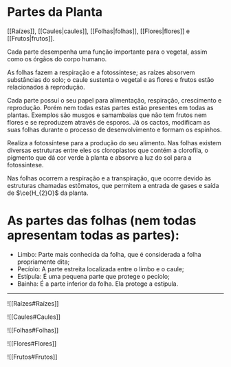 # Partes da Planta

[[Raízes]], [[Caules|caules]], [[Folhas|folhas]], [[Flores|flores]] e [[Frutos|frutos]].

Cada parte desempenha uma função importante para o vegetal, assim como os órgãos do corpo humano.

As folhas fazem a respiração e a fotossíntese; as raízes absorvem substâncias do solo; o caule sustenta o vegetal e as flores e frutos estão relacionados à reprodução.

Cada parte possuí o seu papel para alimentação, respiração, crescimento e reprodução. Porém nem todas estas partes estão presentes em todas as plantas. Exemplos são musgos e samambaias que não tem frutos nem flores e se reproduzem através de esporos. Já os cactos, modificam as suas folhas durante o processo de desenvolvimento e formam os espinhos.

Realiza a fotossíntese para a produção do seu alimento. Nas folhas existem diversas estruturas entre eles os cloroplastos que contém a clorofila, o pigmento que dá cor verde à planta e absorve a luz do sol para a fotossíntese.

Nas folhas ocorrem a respiração e a transpiração, que ocorre devido às estruturas chamadas estômatos, que permitem a entrada de gases e saída de $\ce{H_{2}O}$ da planta.

# As partes das folhas (nem todas apresentam todas as partes):

- Limbo: Parte mais conhecida da folha, que é considerada a folha propriamente dita;
- Pecíolo: A parte estreita localizada entre o limbo e o caule;
- Estípula: É uma pequena parte que protege o pecíolo;
- Bainha: É a parte inferior da folha. Ela protege a estípula.

---

![[Raízes#Raízes]]

![[Caules#Caules]]

![[Folhas#Folhas]]

![[Flores#Flores]]

![[Frutos#Frutos]]